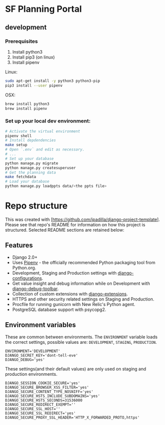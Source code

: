 # SF Planning Portal

## development

### Prerequisites

1. Install python3
1. Install pip3 (on linux)
1. Install pipenv

Linux:

```sh
sudo apt-get install -y python3 python3-pip
pip3 install --user pipenv
```

OSX:

```sh
brew install python3
brew install pipenv
```

### Set up your local dev environment:

```sh
# Activate the virtual environment
pipenv shell
# Install depdendencies
make setup
# Open `.env` and edit as necessary.
# ...
# Set up your database
python manage.py migrate
python manage.py createsuperuser
# Get the planning data
make fetchdata
# Load your database
python manage.py loadppts data/<the ppts file>
```


# Repo structure

This was created with [https://github.com/jpadilla/django-project-template].
Please see that repo's README for information on how this project is
structured. Selected README sections are retained below:

## Features

- Django 2.0+
- Uses [Pipenv](https://github.com/kennethreitz/pipenv) - the officially recommended Python packaging tool from Python.org.
- Development, Staging and Production settings with [django-configurations](https://django-configurations.readthedocs.org).
- Get value insight and debug information while on Development with [django-debug-toolbar](https://django-debug-toolbar.readthedocs.org).
- Collection of custom extensions with [django-extensions](http://django-extensions.readthedocs.org).
- HTTPS and other security related settings on Staging and Production.
- Procfile for running gunicorn with New Relic's Python agent.
- PostgreSQL database support with psycopg2.


## Environment variables 
These are common between environments. The `ENVIRONMENT` variable loads the correct settings, possible values are: `DEVELOPMENT`, `STAGING`, `PRODUCTION`.

```
ENVIRONMENT='DEVELOPMENT'
DJANGO_SECRET_KEY='dont-tell-eve'
DJANGO_DEBUG='yes'
```

These settings(and their default values) are only used on staging and production environments.

```
DJANGO_SESSION_COOKIE_SECURE='yes'
DJANGO_SECURE_BROWSER_XSS_FILTER='yes'
DJANGO_SECURE_CONTENT_TYPE_NOSNIFF='yes'
DJANGO_SECURE_HSTS_INCLUDE_SUBDOMAINS='yes'
DJANGO_SECURE_HSTS_SECONDS=31536000
DJANGO_SECURE_REDIRECT_EXEMPT=''
DJANGO_SECURE_SSL_HOST=''
DJANGO_SECURE_SSL_REDIRECT='yes'
DJANGO_SECURE_PROXY_SSL_HEADER='HTTP_X_FORWARDED_PROTO,https'
```
